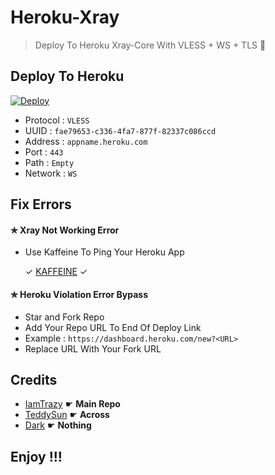 # Heroku-Xray

> Deploy To Heroku Xray-Core With VLESS + WS + TLS 🖤

## Deploy To Heroku

[![Deploy](https://www.herokucdn.com/deploy/button.png)](https://dashboard.heroku.com/new?https://github.com/ImDarkLK/Heroku-Xray)

* Protocol : ``` VLESS ```
* UUID : ``` fae79653-c336-4fa7-877f-82337c086ccd ```
* Address : ``` appname.heroku.com ```
* Port : ``` 443 ```
* Path : ``` Empty ```
* Network :  ``` WS ```

## Fix Errors

#### ✯ Xray Not Working Error <br>

* Use Kaffeine To Ping Your Heroku App

   ✓ [KAFFEINE](https://kaffeine.herokuapp.com) ✓

#### ✯ Heroku Violation Error Bypass

* Star and Fork Repo <br>
* Add Your Repo URL To End Of Deploy Link <br>
* Example : ``` https://dashboard.heroku.com/new?<URL> ``` <br>
* Replace URL With Your Fork URL

## Credits 

* [IamTrazy](https://github.com/iamtrazy) ☛ <b> Main Repo</b>
* [TeddySun](https://github.com/teddysun/across) ☛ <b> Across</b>
* [Dark](https://github.com/ImDarkLK) ☛ <b> Nothing</b>

## Enjoy !!!
